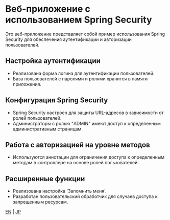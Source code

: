 # Веб-приложение с использованием Spring Security

Это веб-приложение представляет собой пример использования Spring Security для обеспечения аутентификации и авторизации пользователей.

## Настройка аутентификации

- Реализована форма логина для аутентификации пользователей.
- База пользователей с паролями и ролями хранится в памяти приложения.

## Конфигурация Spring Security

- Spring Security настроен для защиты URL-адресов в зависимости от ролей пользователей.
- Администраторы с ролью "ADMIN" имеют доступ к определенным административным страницам.

## Работа с авторизацией на уровне методов

- Используются аннотации для ограничения доступа к определенным методам в контроллере на основе ролей пользователей.

## Расширенные функции

- Реализована настройка 'Запомнить меня'.
- Разработан пользовательский обработчик для случаев доступа к запрещенным ресурсам.

[EN](docs/README_EN.MD) | [JP](docs/README_JP.MD)